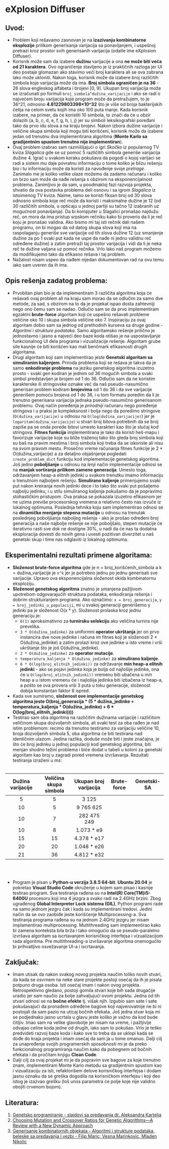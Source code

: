 # eXplosion Diffuser

## Uvod:
- Problem koji rešavamo zasnovan je na **izazivanju kombinatorne eksplozije** prilikom generisanja varijacija sa ponavljanjem, i uspešnoj pretrazi kroz prostor svih generisanih varijacija (odatle ime eXplosion Diffuser).
- Korisnik može sam da izabere **dužinu** varijacije a ona **ne može biti veća od 21 karaktera**. Ovo ograničenje stavljeno je iz praktičnih razloga jer UI deo postaje glomazan ako stavimo veći broj karaktera ali se ova zabrana lako može ukloniti. Nakon toga, korisnik može da izabere broj različitih simbola koje varijacija može da ima. **Broj simbola ograničen je na 36** - 26 slova engleskog alfabeta i brojevi [0, 9]. Ukupan broj varijacija može se izračunati po formuli `broj_simbola^dužina_varijacije` i ako se radi o najvećem broju varijacija koje program može da pretražujem, to je 36^21, odnosno **4.81229803398×10^32** što je više od broja bakterijskih ćelija na celom svetu kojih ima oko 100 puta manje. Kada korisnik izabere, na primer, da će koristiti 10 simbola, to znači da će u obzir dolaziti {a, b, c, d, e, f, g, h, i, j} jer su simboli leksikografski poređani tako da prvo idu slova a na kraju brojevi. Nakon izbora dužine varijacije i veličine skupa simbola koji mogu biti korišćeni, korisnik može da izabere jedan od trenutnu dva implementirana algoritma (**Monte Karlo sa gradijentnim spustom trenutno nije implementiran**).
- Ovaj problem izabrao sam razmišljajući o igri *Skočko* iz popularnog TV kviza *Slagalica* gde se uz pomoć 5 različitih simbola generiše varijacija dužine 4. Igrač u svakom koraku pokušava da pogodi o kojoj varijaci se radi a sistem mu daje povratnu informaciju o tome koliko je blizu rešenju bio i tu informaciju može da koristi za navođenje svoje *pretrage*. Zanimalo me je koliko velike ulaze možemo da zadamo računaru i koliko on brzo sam može da nađe rešenja s obzirom na eksponencijalnost problema. Zanimljivo je da sam, u poodmakloj fazi razvoja projekta, shvatio da ova postavka problema deli osnovu i sa igrom *Slagalica* iz istoimenog TV kviza. Naime, tamo se koristi fiksan broj od 30 slova odnosno simbola koje reč može da koristi i maksimalne dužine je 12 (od 30 različitih simbola, u opticaju u jednoj partiji su tačno 12 izabranih uz mogućnost ponavljanja). Da bi kompjuter u Slagalici pronašao najdužu reč, on mora da ima pristup srpskom rečniku kako bi proverio da li je reč koju je pronašao validna. Ako bismo mi taj isti rečnik dali našem programu, on bi mogao da od datog skupa slova koji ima na raspolaganju generiše sve varijacije od tih slova dužine 12 (uz smanjenje dužine za po 1 svaki put kada ne uspe da nađe ni jednu validnu reč određene dužine) a zatim pretraži taj prostor varijacija i vidi da li je neka reč te dužine valjana uz pomoć rečnika. Vrlo lako naš program možemo da modifikujemo tako da efikasno rešava i taj problem.
- Nažalost nisam uspeo da nađem nijedan dokumentovan rad na ovu temu iako sam uveren da ih ima.

## Opis rešenja zadatog problema:
- Prvobitan plan bio je da implementiram 3 različita algoritma koja će rešavati ovaj problem ali na kraju sam morao da se odlučim za samo dve metode, za sad, s obzirom na to da je projekat ispao dosta zahtevniji nego ono čemu sam se nadao. Odlučio sam se da prvo implementiram egzaktni **brute-force** algoritam koji će uspešno rešavati probleme veličine oko 10 i skupa simbola veličine oko 7. Inspiraciju za ovaj algoritam dobio sam sa jednog od prethodnih kurseva sa druge godine - *Algoritmi i strukture podataka*. Samo algoritamsko rešenje prilično je jednostavno i jasno a najveći deo baze koda otišao je na uspostavljanje funkcionalnog UI dela programa i vizualizacije rešenje. Algoritam grube sile kasnije će biti korišćen kao mali benčmark efikasnosti drugih algoritama.
- Drugi algoritam koji sam implementirao jeste **Genetski algoritam sa simuliranim kaljenjem**. Priroda problema koji se rešava je takva da je samo **enkodiranje problema** na jeziku genetskog algoritma izuzetno prosto - svaki gen kodiran je jednim od 36 mogućih simbola a svaki simbol predstavljen je brojem od 1 do 36. Odlučio sam da ne koristim karakterske ili stringovske oznake već da naš pseudo-nasumično generisan problem kodiram **brojevima** od 1 do 36 i da sve varijacije generišem pomoću brojeva od 1 do 36, i u tom formatu poredim da li je trenutno generisana varijacija jednaka pseudo-nasumično generisanom problemu. Ovaj način poređenja je *prirodniji* računaru nego poređenje stringova i u praksi je kompleksnost i bolja nego da poredimo stringove (`O(dužina_varijacije)` u odnosu na `O(log(dužina_varijacije)`) jer je `logaritam(dužina_varijacije)` u stvari broj bitova potrebnih da se broj zapiše pa se onda porede bitovi umesto karakteri kao što je slučaj kod stringova. **Fitnes funkcija** implementirana je tako da koristi heš-mapu i favorizuje varijacije koje su bliže traženoj tako što gleda broj simbola koji su baš na pravim mestima i broj simbola koji treba da se iskoriste ali nisu na svom pravom mestu. Prosečno vreme računanja fitnes funkcije je 2 * O(dužina_varijacije) a za detaljno objašnjenje pogledati `create_problem_dict` funkciju kod implementacije genetskog algoritma. Još jedno **poboljšanje** u odnosu na *lenji* način implementacije odnosi se na **manjak sortiranja prilikom zamene generacija**. Umesto toga, održavanjem heap-a elitnih jedinki u svakom trenutku imamo informaciju o trenutnom najboljem rešenju. **Simulirano kaljenje** primenjujemo svaki put nakon kreiranja novih jedinki dece i to tako što svaki put pošaljemo najbolju jedinku, i u stilu simuliranog kaljenja pokušamo da je popravimo stohastičkim pristupom. Ova praksa se pokazala izuzetno efikasnom jer ne uzima previše procesorskog vremena a relativno često nas izvuče iz lokalnog optimuma. Poslednja tehnika koju sam implementirao odnosi se na **dinamičko menjanje stepena mutacije** u odnosu na trenutak poslednjeg poboljšanja najboljeg rešenja - ako je prošao određeni broj generacija a naše najbolje rešenje se nije poboljšalo, stepen mutacije će iterativno rasti sve dok ne dostigne 30%, u nadi da će nas ta dodatna eksploracija dovesti do novih gena i uvesti pozitivan diverzitet u naš genetski skup i time nas odglaviti iz lokalnog optimuma.

## Eksperimentalni rezultati primene algoritama:
- **Složenost brute-force algoritma** gde je n = broj_korišćenih_simbola a k = dužina_varijacije je `n^k` jer je potrebno jednu po jednu generisati sve varijacije. Upravo ova eksponencijalna složenost okida kombinatornu eksploziju.
- **Složenost genetskog algoritma** znatno je smanjena pažljivom upotrebom odgovarajućih struktura podataka, enkodiranja rešenja i dobrim struktuiranjem programa. Ako označimo: `x = broj_generacija`, `y = broj_jedinki_u_populaciji`, mi u svakoj generaciji generišemo y jedinki pa je složenost O(x * y). Složenost prolaska kroz jednu generaciju je:
	- `O(1)` aproksimativno za **turnirsku selekciju** ako veličina turnira nije prevelika.
	- `3 * O(dužina_jedinke)` za uniformni **operator ukrštanja** jer on prvo instancira dve nove jedinke i računa im fitnes koji je složenosti 2 * O(dužina_jedinke) a zatim prolazi kroz ove jedinke u isto vreme i vrši ukrštanje što je još O(dužina_jedinke).
	- `2 * O(dužina_jedinke)` za **operator mutacije**.
	- `temperatura_kaljenja * O(dužina_jedinke)` za **simulirano kaljenje**.
	- `6 * O(log(broj_elitnih_jedinki))` za održavanje **min heap-a elitnih jedinki** - ako se pojavi jedinka koja je bolja od najlošije jedinke, ona će u `O(log(broj_elitnih_jedinki))` vremenu biti ubačena u min heap a u istom vremenu će i najlošija jedinka biti izbačena iz heap-a, a pošto se ova provera vrši 3 puta u toku generacije, složenost dobija konstantan faktor 6 ispred.
- Kada sve sumiramo, **složenost ove implementacije genetskog algoritma jeste O(broj_generacija * (5 * dužina_jedinke + temperatura_kaljenja * O(dužina_jedinke) + 6 * O(log(broj_elitnih_jedinki))))**
- Testirao sam oba algoritma na različitim dužinama varijacije i različitom veličinom skupa dozvoljenih simbola, ali svaki test za oba rađen je nad istim problemom: recimo da trenutno testiramo za varijaciju veličine 10, broja dozvoljenih simbola 5, oba algoritma će biti testirana nad identičnim ulazom. Jedina razlika, doduše može biti i jeste značajna, je što će broj jedinku u jednoj populaciji kod genetskog algoritma, biti menjan shodno težini problema i biće dodat u tabeli u koloni za genetski algoritam kao broj u zagradi pored vremena izvršavanja. Rezultati testiranja izraženi u *ms*: <br><br>

| Dužina varijacije | Veličina skupa simbola |Ukupan broj varijacija| Brute-force | Genetski-SA |
|       :---:       |         :----:         |        :---:         |    :---:    |    :---:    |
| 5                 | 5                      | 3 125                |             |             |
| 10                | 5                      | 9 765 625            |             |             |
| 10                | 7                      | 282 475 249          |             |             |
| 10                | 8                      | 1.073 * e9           |             |             |
| 15                | 15                     | 4.378 * e17          |             |             |
| 20                | 20                     | 1.048 * e26          |             |             |
| 21                | 36                     | 4.812 * e32          |             |             |

<br><br>
- Program je pisan u **Python-u verzija 3.8.5 64-bit**. **Ubuntu 20.04** je pokretao **Visual Studio Code** okruženje u kojem sam pisao i kasnije testirao program. Sva testiranja rađena su na **Intel(R) Core(TM)i5-6400U** procesoru koji ima 4 jezgra a svako radi na 2.4GHz brzini. Zbog ugrađenog **Global Interpreter Lock sistema (GIL)**, Python programi rade na samo jednom jezgru čak i kada su implementirani tredovi. Jedini način da se ovo zaobiđe jeste korišćenje Multiprocessing-a. Sva testiranja programa rađena su na jednom 2.4GHz jezgru jer nisam implamentirao multiprocessing. Multithreading sam implementirao kako bi zamena konteksta bila brža i tako omogućio da se pseudo-paralelno izvršava algoritam sa iscrtavanjem korisničkog interfejsa i vizualizacijom rada algoritma. Pre multithreading-a izvršavanje algoritma onemogućilo bi prihvatljivo osvežavanje UI-a i iscrtavanja.

## Zaključak:
- Imam utisak da nakon svakog novog projekta naučim toliko novih stvari, da kada se osvrnem na neke stare projekte postoji osećaj da ih je pisala potpuno druga osoba. Isti osećaj imam i nakon ovog projekta. Retrospektivno gledano, postoji gomila stvari koje bih sada drugačije uradio jer sam naučio za bolje zahvaljujući ovom projektu. Jedna od tih stvari odnosi se na **bočne efekte** tj. višak njih. Izgubio sam sate i sate pokušavajući da pronađem određene bagove koji najverovatnije ne bi ni postojali da sam pazio na uticaj bočnih efekata. Još jedna stvar koja mi se podjednako jasno ucrtala u glavu jeste koliko je važno da kod bude čitljiv. Imao sam na velike glavobolje jer nisam na vreme, i pažljivije odvajao celine koda jedne od drugih, iako sam to pokušao. Vrlo je teško predvideti razvoj baze koda i kako sve to treba da se uklopi kada se dođe do kraja projekta i imam osećaj da sam ja u tome omanuo. Dalji cilj za unapređenje svojih programerskih sposobnosti mi je da preko funkcionalnog programiranja naučim kako da pobegnem od bočnih efekata i da pročitam knjigu **Clean Code**.
- Dalji cilj za ovaj projekat mi je da popravim sve bagove za koje trenutno znam, implementiram Monte Karlo metodu sa gradijentnim spustom kao i vizualizaciju za isti, refaktorišem delove korisničkog interfejsa i dodam jasnu oznaku da se greška dogodila na korisničkom interfejsu i koji deo istog je izazvao grešku (loš unos parametra će polje koje nije validno obojiti crvenom bojom).

## Literatura:
1. [Genetsko programiranje - slajdovi sa predavanja dr. Aleksandra Kartelja](http://poincare.matf.bg.ac.rs/~kartelj/nastava/RI2020/06.Genetski.algoritmi.pdf)
2. [Choosing Mutation and Crossover Ratios for Genetic Algorithms—A Review with a New Dynamic Approach](https://www.mdpi.com/2078-2489/10/12/390/pdf)
3. [Generisanje kombinatornih objekata - Algoritmi i strukture podataka, beleske sa predavanja i vezbi - Filip Maric, Vesna Marinkovic, Mladen Nikolic](http://poincare.matf.bg.ac.rs/~filip/asp/09_pretraga.pdf)